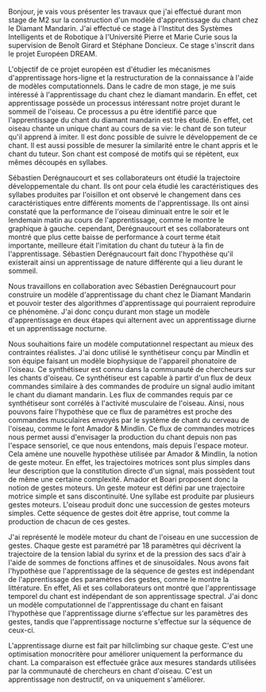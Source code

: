 Bonjour, je vais vous présenter les travaux que j'ai effectué durant mon stage de M2 sur la construction d'un modèle d'apprentissage du chant chez le Diamant Mandarin. J'ai effectué ce stage à l'Institut des Systèmes Intelligents et de Robotique à l'Université Pierre et Marie Curie sous la supervision de Benoît Girard et Stéphane Doncieux. Ce stage s'inscrit dans le projet Européen DREAM.

 L'objectif de ce projet européen est d'étudier les mécanismes d'apprentissage hors-ligne et la restructuration de la connaissance à l'aide de modèles computationnels. Dans le cadre de mon stage, je me suis intéressé à l'apprentissage du chant chez le diamant mandarin. En effet, cet apprentissage possède un processus intéressant notre projet durant le sommeil de l'oiseau. Ce processus a pu être identifié parce que l'apprentissage du chant du diamant mandarin est très étudié. En effet, cet oiseau chante un unique chant au cours de sa vie: le chant de son tuteur qu'il apprend à imiter. Il est donc possible de suivre le développement de ce chant. Il est aussi possible de mesurer la similarité entre le chant appris et le chant du tuteur. Son chant est composé de motifs qui se répètent, eux mêmes découpés en syllabes.

 Sébastien Derégnaucourt et ses collaborateurs ont étudié la trajectoire développementale du chant. Ils ont pour cela étudié les caractéristiques des syllabes produites par l'oisillon et ont observé le changement dans ces caractéristiques entre différents moments de l'apprentissage. Ils ont ainsi constaté que la performance de l'oiseau diminuait entre le soir et le lendemain matin au cours de l'apprentissage, comme le montre le graphique à gauche. cependant, Derégnaucourt et ses collaborateurs ont montré que plus cette baisse de performance à court terme était importante, meilleure était l'imitation du chant du tuteur à la fin de l'apprentissage. Sébastien Derégnaucourt fait donc l'hypothèse qu'il existerait ainsi un apprentissage de nature différente qui a lieu durant le sommeil.

 Nous travaillons en collaboration avec Sébastien Derégnaucourt pour construire un modèle d'apprentissage du chant chez le Diamant Mandarin et pouvoir tester des algorithmes d'apprentissage qui pourraient reproduire ce phénomène. J'ai donc conçu durant mon stage un modèle d'apprentissage en deux étapes qui alternent avec un apprentissage diurne et un apprentissage nocturne.

 Nous souhaitions faire un modèle computationnel respectant au mieux des contraintes réalistes. J'ai donc utilisé le synthétiseur conçu par Mindlin et son équipe faisant un modèle biophysique de l'appareil phonatoire de l'oiseau. Ce synthétiseur est connu dans la communauté de chercheurs sur les chants d'oiseau. Ce synthétiseur est capable à partir d'un flux de deux commandes similaire à des commandes de produire un signal audio imitant le chant du diamant mandarin. Les flux de commandes requis par ce synthétiseur sont corrélés à l'activité musculaire de l'oiseau. Ainsi, nous pouvons faire l'hypothèse que ce flux de paramètres est proche des commandes musculaires envoyés par le système de chant du cerveau de l'oiseau, comme le font Amador & Mindlin. Ce flux de commandes motrices nous permet aussi d'envisager la production du chant depuis non pas l'espace sensoriel, ce que nous entendons, mais depuis l'espace moteur. Cela amène une nouvelle hypothèse utilisée par Amador & Mindlin, la notion de geste moteur. En effet, les trajectoires motrices sont plus simples dans leur description que la constitution directe d'un signal, mais possèdent tout de même une certaine complexité. Amador et Boari proposent donc la notion de gestes moteurs. Un geste moteur est défini par une trajectoire motrice simple et sans discontinuité. Une syllabe est produite par plusieurs gestes moteurs. L'oiseau produit donc une succession de gestes moteurs simples. Cette séquence de gestes doit être apprise, tout comme la production de chacun de ces gestes.

 J'ai représenté le modèle moteur du chant de l'oiseau en une succession de gestes. Chaque geste est paramétré par 18 paramètres qui décrivent la trajectoire de la tension labial du syrinx et de la pression des sacs d'air à l'aide de sommes de fonctions affines et de sinusoïdales. Nous avons fait l'hypothèse que l'apprentissage de la séquence de gestes est indépendant de l'apprentissage des paramètres des gestes, comme le montre la littérature. En effet, Ali et ses collaborateurs ont montré que l'apprentissage temporel du chant est indépendant de son apprentissage spectral. J'ai donc un modèle computationnel de l'apprentissage du chant en faisant l'hypothèse que l'apprentissage diurne s'effectue sur les paramètres des gestes, tandis que l'apprentissage nocturne s'effectue sur la séquence de ceux-ci.

L'apprentissage diurne est fait par hillclimbing sur chaque geste. C'est une optimisation monocritère pour améliorer uniquement la performance du chant. La comparaison est effectuée grâce aux mesures standards utilisées par la communauté de chercheurs en chant d'oiseau. C'est un apprentissage non destructif, on va uniquement s'améliorer. 
